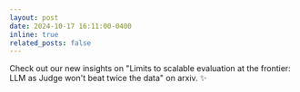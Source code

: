 ```yaml
---
layout: post
date: 2024-10-17 16:11:00-0400
inline: true
related_posts: false
---
```


Check out our new insights on "Limits to scalable evaluation at the frontier: LLM as Judge won't beat twice the data" on arxiv. :sparkles: